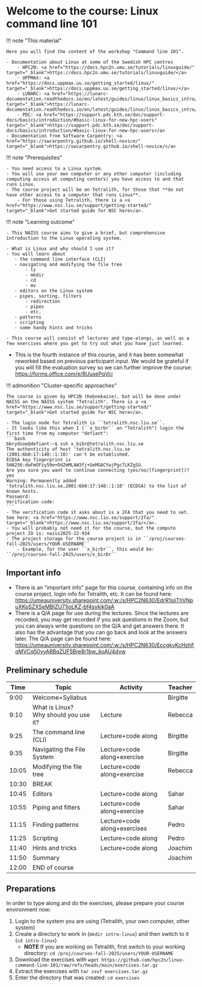 # Welcome to the course: Linux command line 101

!!! note "This material"
   
    Here you will find the content of the workshop "Command line 101".
   
    - Documentation about Linux at some of the Swedish HPC centres 
        - HPC2N: <a href="https://docs.hpc2n.umu.se/tutorials/linuxguide/" target="_blank">https://docs.hpc2n.umu.se/tutorials/linuxguide/</a>
        - UPPMAX: <a href="https://docs.uppmax.uu.se/getting_started/linux/" target="_blank">https://docs.uppmax.uu.se/getting_started/linux/</a>
        - LUNARC: <a href="https://lunarc-documentation.readthedocs.io/en/latest/guides/linux/linux_basics_intro/" target="_blank">https://lunarc-documentation.readthedocs.io/en/latest/guides/linux/linux_basics_intro/</a>
        - PDC: <a href="https://support.pdc.kth.se/doc/support-docs/basics/introduction/#basic-linux-for-new-hpc-users" target="_blank">https://support.pdc.kth.se/doc/support-docs/basics/introduction/#basic-linux-for-new-hpc-users</a> 
    - Documentation from Software Carpentry: <a href="https://swcarpentry.github.io/shell-novice/" target="_blank">https://swcarpentry.github.io/shell-novice/</a> 

!!! note "Prerequisites"

    - You need access to a Linux system. 
    - You will use your own computer or any other computer (including computing access at computing centers) you have access to and that runs Linux. 
    - The course project will be on Tetralith, for those that **do not have other access to a computer that runs Linux**.  
        - For those using Tetralith, there is a <a href="https://www.nsc.liu.se/support/getting-started/" target="_blank">Get started guide for NSC here</a>. 

!!! note "Learning outcome"

    - This NAISS course aims to give a brief, but comprehensive introduction to the Linux operating system.

    - What is Linux and why should I use it?
    - You will learn about
       - the command line interface (CLI)
       - navigating and modifying the file tree 
           - ls
           - mkdir
           - cd
           - mv
       - editors on the Linux system 
       - pipes, sorting, filters
           - redirection
           - pipes
           - etc. 
       - patterns
       - scripting
       - some handy hints and tricks 

    - This course will consist of lectures and type-alongs, as well as a few exercises where you get to try out what you have just learned.    

- This is the fourth instance of this course, and it has been somewhat reworked based on previous participant input. We would be grateful if you will fill the evaluation survey so we can further improve the course: <a href="https://forms.office.com/e/8UuxePqVci" target="_blank">https://forms.office.com/e/8UuxePqVci</a> 

!!! admonition "Cluster-specific approaches"

    The course is given by HPC2N (Kebnekaise), but will be done under NAISS on the NAISS system "Tetralith". There is a <a href="https://www.nsc.liu.se/support/getting-started/" target="_blank">Get started guide for NSC here</a>.   

    - The login node for Tetralith is ``tetralith.nsc.liu.se``.
    - It looks like this when I (``x_birbr`` on "Tetralith") login the first time from my computer "defiant":
    ```bash
    bbrydsoe@defiant:~$ ssh x_bibr@tetralith.nsc.liu.se
    The authenticity of host 'tetralith.nsc.liu.se (2001:6b0:17:140::1:10)' can't be established.
    ECDSA key fingerprint is SHA256:dwFmOFzy59e+OdZmMLAW3fj+GeMGACYwjPgc7LKZgSU.
    Are you sure you want to continue connecting (yes/no/[fingerprint])? yes
    Warning: Permanently added 'tetralith.nsc.liu.se,2001:6b0:17:140::1:10' (ECDSA) to the list of known hosts.
    Password:
    Verification code:
    ```
    - The verification code it asks about is a 2FA that you need to set. See here: <a href="https://www.nsc.liu.se/support/2fa/" target="_blank">https://www.nsc.liu.se/support/2fa/</a>.
    - You will probably not need it for the course, but the compute project ID is: naiss2025-22-934 
    - The project storage for the course project is in ``/proj/courses-fall-2025/users/YOUR-USERNAME`` 
        - Example, for the user ``x_birbr``, this would be: ``/proj/courses-fall-2025/users/x_birbr``

## Important info

- There is an "important info" page for this course, containing info on the course project, login info for Tetralith, etc. It can be found here: <a href="https://umeauniversity.sharepoint.com/:w:/s/HPC2N630/EdrR1siiThVNpuXKoSZXSeMBIZU71joLKZ-bf4sykjk0aA" target="_blank">https://umeauniversity.sharepoint.com/:w:/s/HPC2N630/EdrR1siiThVNpuXKoSZXSeMBIZU71joLKZ-bf4sykjk0aA</a>
- There is a Q/A page for use during the lectures. Since the lectures are recorded, you may get recorded if you ask questions in the Zoom, but you can always write questions on the Q/A and get answers there. It also has the advantage that you can go back and look at the answers later. The Q/A page can be found here: <a href="https://umeauniversity.sharepoint.com/:w:/s/HPC2N630/EccgkyKcHzhFqMVCq50yyA8BqZUF5Bre8r1bw_koAU4dvw" target="_blank">https://umeauniversity.sharepoint.com/:w:/s/HPC2N630/EccgkyKcHzhFqMVCq50yyA8BqZUF5Bre8r1bw_koAU4dvw</a> 

## Preliminary schedule

| Time | Topic | Activity | Teacher |
| ---- | ----- | -------- | ------- | 
| 9:00 | Welcome+Syllabus | | Birgitte | 
| 9:10 | What is Linux? <br>Why should you use it? | Lecture | Rebecca | 
| 9:25 | The command line (CLI) | Lecture+code along | Birgitte |
| 9:35 | Navigating the File System | Lecture+code along+exercise | Birgitte |
| 10:05 | Modifying the file tree | Lecture+code along+exercise | Rebecca | 
| 10:30 | BREAK | | |
| 10:45 | Editors | Lecture+code along | Sahar | 
| 10:55 | Piping and filters | Lecture+code along+exercise | Sahar |
| 11:15 | Finding patterns | Lecture+code along+exercises | Pedro | 
| 11:25 | Scripting | Lecture+code along | Pedro | 
| 11:40 | Hints and tricks | Lecture+code along | Joachim |
| 11:50 | Summary   | | Joachim |
| 12:00 | END of course | | | 

## Preparations 

In order to type along and do the exercises, please prepare your course environment now: 

1. Login to the system you are using (Tetralith, your own computer, other system)
2. Create a directory to work in (``mkdir intro-linux``) and then switch to it (``cd intro-linux``)  
    - **NOTE** If you are working on Tetralith, first switch to your working directory: ``cd /proj/courses-fall-2025/users/YOUR-USERNAME``
3. Download the exercises with ``wget https://github.com/hpc2n/linux-command-line-101/raw/refs/heads/main/exercises.tar.gz`` 
4. Extract the exercises with ``tar zxvf exercises.tar.gz``
5. Enter the directory that was created: ``cd exercises``
